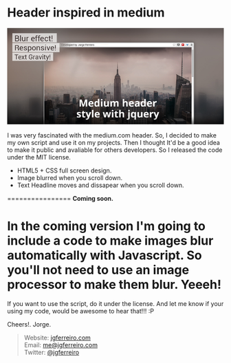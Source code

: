 Header inspired in medium
============================

![alt text](/images/medium_header.jpg)

I was very fascinated with the medium.com header. So, I decided to make my own script and use it on my projects. Then I thought It'd be a good idea to make it public and avaliable for others developers. So I released the code under the MIT license.

- HTML5 + CSS full screen design. 
- Image blurred when you scroll down.
- Text Headline moves and dissapear when you scroll down.

================
<b>Coming soon.</b><br />

In the coming version I'm going to include a code to make images blur automatically with Javascript. So you'll not need to use an image processor to make them blur. Yeeeh!
================
If you want to use the script, do it under the license. And let me know if your using my code, would be awesome to hear that!!! :P

Cheers!.
Jorge.

> Website: <a href="http://www.jgferreiro.com">jgferreiro.com</a> <br />
> Email: me@jgferreiro.com<br />
> Twitter: <a href="http://www.twitter.com/jgferreiro">@jgferreiro</a><br />

